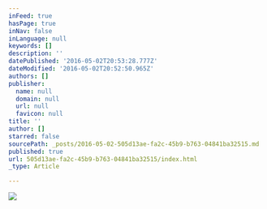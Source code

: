 ```yaml
---
inFeed: true
hasPage: true
inNav: false
inLanguage: null
keywords: []
description: ''
datePublished: '2016-05-02T20:53:28.777Z'
dateModified: '2016-05-02T20:52:50.965Z'
authors: []
publisher:
  name: null
  domain: null
  url: null
  favicon: null
title: ''
author: []
starred: false
sourcePath: _posts/2016-05-02-505d13ae-fa2c-45b9-b763-04841ba32515.md
published: true
url: 505d13ae-fa2c-45b9-b763-04841ba32515/index.html
_type: Article

---
```

![](https://the-grid-user-content.s3-us-west-2.amazonaws.com/eddea2e5-9e78-44a9-afc2-2c1a2a3aadcd.jpg)